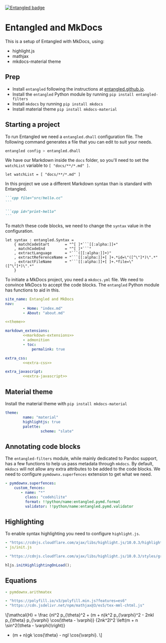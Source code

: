 [![Entangled badge](https://img.shields.io/badge/entangled-Use%20the%20source!-%2300aeff)](https://entangled.github.io/)

# Entangled and MkDocs
This is a setup of Entangled with MkDocs, using:

- highlight.js
- mathjax
- mkdocs-material theme

## Prep

- Install `entangled` following the instructions at [entangled.github.io](https://entangled.github.io/#section-entangled).
- Install the `entangled` Python module by running `pip install entangled-filters`
- Install `mkdocs` by running `pip install mkdocs`
- Install material theme `pip install mkdocs-material`

## Starting a project
To run Entangled we need a `entangled.dhall` configuration file. The following command generates a file that you can edit to suit your needs.

```bash
entangled config > entangled.dhall
```

We have our Markdown inside the `docs` folder, so you'll need to set the `watchList` variable to `[ "docs/**/*.md" ]`.

```dhall
let watchList = [ "docs/**/*.md" ]
```

In this project we use a different Markdown syntax than is standard with Entangled.

~~~markdown
```cpp file="src/hello.cc"
```

```cpp id="print-hello"
```
~~~

To match these code blocks, we need to change the `syntax` value in the configuration.

```dhall
let syntax : entangled.Syntax =
    { matchCodeStart       = "^[ ]*```[[:alpha:]]+"
    , matchCodeEnd         = "^[ ]*```"
    , extractLanguage      = "```([[:alpha:]]+)"
    , extractReferenceName = "```[[:alpha:]]+[ ]+.*id=\"([^\"]*)\".*"
    , extractFileName      = "```[[:alpha:]]+[ ]+.*file=\"([^\"]*)\".*" 
    }
```

To initiate a MkDocs project, you need a `mkdocs.yml` file. We need to convince MkDocs to accept the code blocks. The `entangled` Python module has functions to aid in this. 

```yaml file="mkdocs.yml"
site_name: Entangled and MkDocs
nav:
        - Home: "index.md"
        - About: "about.md"

<<theme>>

markdown_extensions:
        <<markdown-extensions>>
        - admonition
        - toc:
            permalink: true

extra_css:
        <<extra-css>>

extra_javascript:
        <<extra-javascript>>
```

## Material theme
Install the material theme with `pip install mkdocs-material`

```yaml id="theme"
theme:
        name: "material"
        highlightjs: true
        palette:
                scheme: "slate"
```

## Annotating code blocks
The `entangled-filters` module, while mainly dedicated to Pandoc support, has a few functions to help us pass metadata through `mkdocs`. By default, `mkdocs` will not allow any extra attributes to be added to the code blocks. We need to configure `pymdownx.superfences` extension to get what we need.

```yaml id="markdown-extensions"
- pymdownx.superfences:
    custom_fences:
       - name: "*"
         class: "codehilite"
         format: !!python/name:entangled.pymd.format
         validator: !!python/name:entangled.pymd.validator
```

## Highlighting
To enable syntax highlighting you need to configure `highlight.js`.

```yaml id="extra-javascript"
- "https://cdnjs.cloudflare.com/ajax/libs/highlight.js/10.0.3/highlight.min.js"
- js/init.js
```

```yaml id="extra-css"
- "https://cdnjs.cloudflare.com/ajax/libs/highlight.js/10.0.3/styles/gruvbox-dark.min.css"
```

```js file="docs/js/init.js"
hljs.initHighlightingOnLoad();
```

## Equations

```yaml id="markdown-extensions"
- pymdownx.arithmatex
```

```yaml id="extra-javascript"
- "https://polyfill.io/v3/polyfill.min.js?features=es6"
- "https://cdn.jsdelivr.net/npm/mathjax@3/es5/tex-mml-chtml.js"
```

\\[\mathcal{H} = \frac
{nl^2 p_{\theta}^2 + (m + n)k^2 p_{\varphi}^2 - 2nkl p_{\theta} p_{\varphi} \cos(\theta - \varphi)}
{2nk^2l^2 \left(m + n \sin^2(\theta - \varphi)\right)}
- (m + n)gk \cos{\theta} - ngl \cos{\varphi}.
\\]

